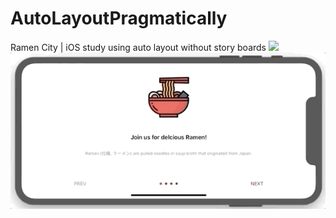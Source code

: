 # AutoLayoutPragmatically
Ramen City | iOS study using auto layout without story boards
![](Demo/ramencity_uhd.gif)
![](Demo/ramencity_horizontaluhd.gif)
